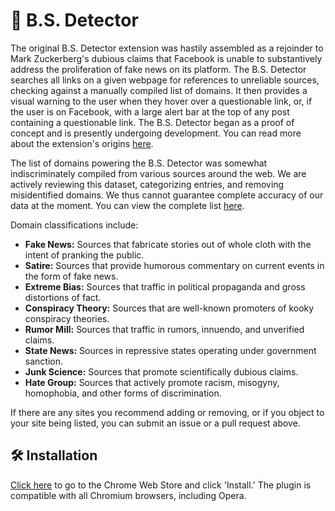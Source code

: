 # 💩 B.S. Detector

The original B.S. Detector extension was hastily assembled as a rejoinder to Mark Zuckerberg's dubious claims that Facebook is unable to substantively address the proliferation of fake news on its platform. The B.S. Detector searches all links on a given webpage for references to unreliable sources, checking against a manually compiled list of domains. It then provides a visual warning to the user when they hover over a questionable link, or, if the user is on Facebook, with a large alert bar at the top of any post containing a questionable link. The B.S. Detector began as a proof of concept and is presently undergoing development. You can read more about the extension's origins [here](https://www.inverse.com/article/23781-bs-detector-facebook-fake-news-daniel-sieradski).

The list of domains powering the B.S. Detector was somewhat indiscriminately compiled from various sources around the web. We are actively reviewing this dataset, categorizing entries, and removing misidentified domains. We thus cannot guarantee complete accuracy of our data at the moment. You can view the complete list [here](https://github.com/selfagency/bs-detector/blob/master/chrome/data/data.json).

Domain classifications include:
+   **Fake News:** Sources that fabricate stories out of whole cloth with the intent of pranking the public.
+   **Satire:** Sources that provide humorous commentary on current events in the form of fake news.
+   **Extreme Bias:** Sources that traffic in political propaganda and gross distortions of fact.
+   **Conspiracy Theory:** Sources that are well-known promoters of kooky conspiracy theories.
+   **Rumor Mill:** Sources that traffic in rumors, innuendo, and unverified claims.
+   **State News:** Sources in repressive states operating under government sanction.
+   **Junk Science:** Sources that promote scientifically dubious claims.
+   **Hate Group:** Sources that actively promote racism, misogyny, homophobia, and other forms of discrimination.

If there are any sites you recommend adding or removing, or if you object to your site being listed, you can submit an issue or a pull request above.

## 🛠 Installation

[Click here](https://chrome.google.com/webstore/detail/dlcgkekjiopopabcifhebmphmfmdbjod/) to go to the Chrome Web Store and click 'Install.' The plugin is compatible with all Chromium browsers, including Opera.
